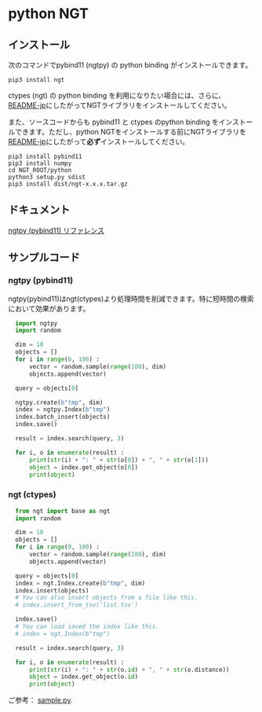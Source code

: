
# python NGT


## インストール
次のコマンドでpybind11 (ngtpy) の python binding がインストールできます。
```
pip3 install ngt
```
ctypes (ngt) の python binding を利用になりたい場合には、さらに、[README-jp](../README-jp.md#build)にしたがってNGTライブラリをインストールしてください。

また、ソースコードからも pybind11 と ctypes のpython binding をインストールできます。ただし、python NGTをインストールする前にNGTライブラリを[README-jp](../README-jp.md#build)にしたがって**必ず**インストールしてください。
```
pip3 install pybind11
pip3 install numpy
cd NGT_ROOT/python
python3 setup.py sdist
pip3 install dist/ngt-x.x.x.tar.gz
```

## ドキュメント

[ngtpy (pybind11) リファレンス](README-ngtpy-jp.md)

## サンプルコード

### ngtpy (pybind11)

ngtpy(pybind11)はngt(ctypes)より処理時間を削減できます。特に短時間の検索において効果があります。

```python
  import ngtpy
  import random

  dim = 10
  objects = []
  for i in range(0, 100) :
      vector = random.sample(range(100), dim)
      objects.append(vector)

  query = objects[0]

  ngtpy.create(b"tmp", dim)
  index = ngtpy.Index(b"tmp")
  index.batch_insert(objects)
  index.save()

  result = index.search(query, 3)

  for i, o in enumerate(result) :
      print(str(i) + ": " + str(o[0]) + ", " + str(o[1]))
      object = index.get_object(o[0])
      print(object)
```

### ngt (ctypes)

```python
  from ngt import base as ngt
  import random

  dim = 10
  objects = []
  for i in range(0, 100) :
      vector = random.sample(range(100), dim)
      objects.append(vector)

  query = objects[0]
  index = ngt.Index.create(b"tmp", dim)
  index.insert(objects)
  # You can also insert objects from a file like this.
  # index.insert_from_tsv('list.tsv') 

  index.save()
  # You can load saved the index like this.
  # index = ngt.Index(b"tmp")

  result = index.search(query, 3)

  for i, o in enumerate(result) :
      print(str(i) + ": " + str(o.id) + ", " + str(o.distance))
      object = index.get_object(o.id)
      print(object)
```

ご参考： [sample.py](sample/sample.py).
